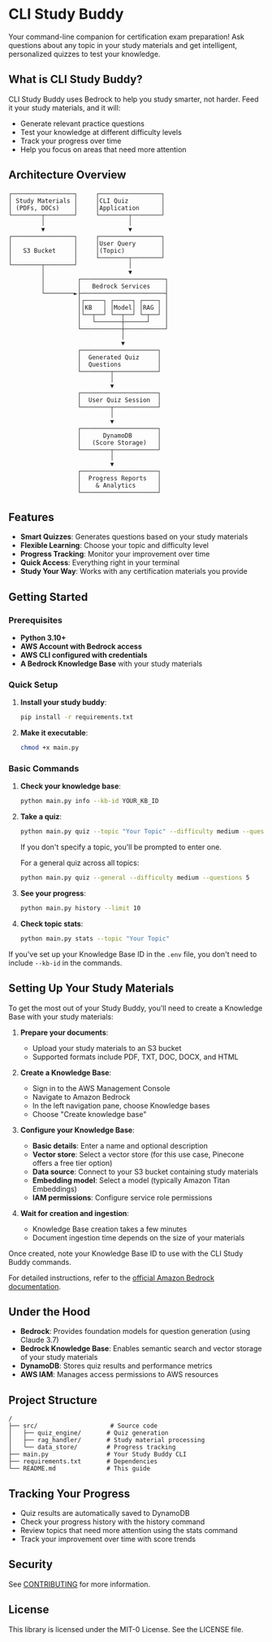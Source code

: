 # CLI Study Buddy

Your command-line companion for certification exam preparation! Ask questions about any topic in your study materials and get intelligent, personalized quizzes to test your knowledge.

## What is CLI Study Buddy?

CLI Study Buddy uses Bedrock to help you study smarter, not harder. Feed it your study materials, and it will:
- Generate relevant practice questions
- Test your knowledge at different difficulty levels
- Track your progress over time
- Help you focus on areas that need more attention

## Architecture Overview

```
┌─────────────────┐     ┌─────────────────┐
│ Study Materials │     │CLI Quiz         │
│ (PDFs, DOCs)    │     │Application      │
└────────┬────────┘     └────────┬────────┘
         │                       │
         ▼                       ▼
┌─────────────────┐     ┌─────────────────┐
│                 │     │User Query       │
│   S3 Bucket     │     │(Topic)          │
│                 │     └────────┬────────┘
└────────┬────────┘              │
         │                       ▼
         │         ┌───────────────────────┐
         │         │   Bedrock Services    │
         └────────►├───────────────────────┤
                   │┌─────┐ ┌─────┐ ┌────┐ │
                   ││KB   │ │Model│ │RAG │ │
                   │└──┬──┘ └──┬──┘ └─┬──┘ │
                   │   └───────┼──────┘    │
                   └───────────┼───────────┘
                               │
                               ▼
                   ┌─────────────────────┐
                   │  Generated Quiz     │
                   │  Questions          │
                   └────────┬────────────┘
                            │
                            ▼
                   ┌─────────────────────┐
                   │  User Quiz Session  │
                   └────────┬────────────┘
                            │
                            ▼
                   ┌─────────────────────┐
                   │      DynamoDB       │
                   │   (Score Storage)   │
                   └────────┬────────────┘
                            │
                            ▼
                   ┌─────────────────────┐
                   │  Progress Reports   │
                   │    & Analytics      │
                   └─────────────────────┘
```

## Features

- **Smart Quizzes**: Generates questions based on your study materials
- **Flexible Learning**: Choose your topic and difficulty level
- **Progress Tracking**: Monitor your improvement over time
- **Quick Access**: Everything right in your terminal
- **Study Your Way**: Works with any certification materials you provide

## Getting Started

### Prerequisites

- **Python 3.10+**
- **AWS Account with Bedrock access**
- **AWS CLI configured with credentials**
- **A Bedrock Knowledge Base** with your study materials

### Quick Setup

1. **Install your study buddy**:
   ```bash
   pip install -r requirements.txt
   ```

2. **Make it executable**:
   ```bash
   chmod +x main.py
   ```

### Basic Commands

1. **Check your knowledge base**:
   ```bash
   python main.py info --kb-id YOUR_KB_ID
   ```

2. **Take a quiz**:
   ```bash
   python main.py quiz --topic "Your Topic" --difficulty medium --questions 5
   ```
   If you don't specify a topic, you'll be prompted to enter one.
   
   For a general quiz across all topics:
   ```bash
   python main.py quiz --general --difficulty medium --questions 5
   ```

3. **See your progress**:
   ```bash
   python main.py history --limit 10
   ```

4. **Check topic stats**:
   ```bash
   python main.py stats --topic "Your Topic"
   ```

If you've set up your Knowledge Base ID in the `.env` file, you don't need to include `--kb-id` in the commands.

## Setting Up Your Study Materials

To get the most out of your Study Buddy, you'll need to create a Knowledge Base with your study materials:

1. **Prepare your documents**:
   - Upload your study materials to an S3 bucket
   - Supported formats include PDF, TXT, DOC, DOCX, and HTML

2. **Create a Knowledge Base**:
   - Sign in to the AWS Management Console
   - Navigate to Amazon Bedrock
   - In the left navigation pane, choose Knowledge bases
   - Choose "Create knowledge base"

3. **Configure your Knowledge Base**:
   - **Basic details**: Enter a name and optional description
   - **Vector store**: Select a vector store (for this use case, Pinecone offers a free tier option)
   - **Data source**: Connect to your S3 bucket containing study materials
   - **Embedding model**: Select a model (typically Amazon Titan Embeddings)
   - **IAM permissions**: Configure service role permissions

4. **Wait for creation and ingestion**:
   - Knowledge Base creation takes a few minutes
   - Document ingestion time depends on the size of your materials

Once created, note your Knowledge Base ID to use with the CLI Study Buddy commands.

For detailed instructions, refer to the [official Amazon Bedrock documentation](https://docs.aws.amazon.com/bedrock/latest/userguide/knowledge-base.html).

## Under the Hood

- **Bedrock**: Provides foundation models for question generation (using Claude 3.7)
- **Bedrock Knowledge Base**: Enables semantic search and vector storage of your study materials
- **DynamoDB**: Stores quiz results and performance metrics
- **AWS IAM**: Manages access permissions to AWS resources

## Project Structure

```
/
├── src/                    # Source code
│   ├── quiz_engine/       # Quiz generation
│   ├── rag_handler/       # Study material processing
│   └── data_store/        # Progress tracking
├── main.py                # Your Study Buddy CLI
├── requirements.txt       # Dependencies
└── README.md              # This guide
```

## Tracking Your Progress

- Quiz results are automatically saved to DynamoDB
- Check your progress history with the history command
- Review topics that need more attention using the stats command
- Track your improvement over time with score trends

## Security

See [CONTRIBUTING](CONTRIBUTING.md#security-issue-notifications) for more information.

## License

This library is licensed under the MIT-0 License. See the LICENSE file.
